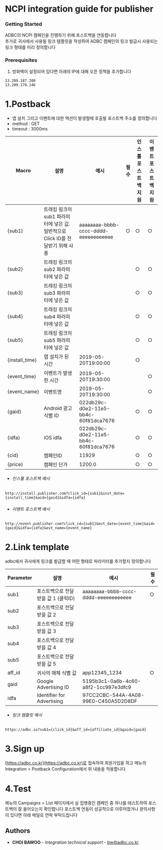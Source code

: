 # NCPI integration guide for publisher

### Getting Started

ADBC의 NCPI 캠페인을 진행하기 위해 포스트백을 연동합니다  
추가로 귀사에서 사용될 링크 템플릿을 작성하여 ADBC 캠페인의 링크 발급시 사용되는 링크 형태를 미리 정의합니다


### Prerequisites

1. 방화벽이 설정되어 있다면 아래의 IP에 대해 오픈 정책을 추가합니다

```
13.209.187.209
13.209.170.146
```

# 1.Postback

- 앱 설치 그리고 이벤트에 대한 액션이 발생할때 호출될 포스트백 주소를 정의합니다
- method : GET
- timeout : 3000ms


| Macro | 설명 | 예시 | 필수 | 인스톨 포스트백 지원 | 이벤트 포스트백 지원 |
| ------ | ------ | ------ | ------ | ------ | ------ |
| {sub1} | 트래킹 링크의 sub1 파라미터에 넣은 값. 일반적으로 Click ID를 전달받기 위해 사용 | aaaaaaaa-bbbb-cccc-dddd-eeeeeeeeeeee | ○ | ○ |  ○|
| {sub2} | 트래킹 링크의 sub2 파라미터에 넣은 값 |  |  | ○ |  ○|
| {sub3} | 트래킹 링크의 sub3 파라미터에 넣은 값 |  |  | ○ |  ○|
| {sub4} | 트래킹 링크의 sub4 파라미터에 넣은 값 |  |  | ○ |  ○|
| {sub5} | 트래킹 링크의 sub5 파라미터에 넣은 값 |  |  | ○ |  ○|
| {install_time} | 앱 설치가 된 시간 | 2019-05-20T19:00:00 |  | ○ |  |
| {event_time} | 이벤트가 발생한 시간 | 2019-05-20T19:30:00 |  |  | ○ |
| {event_name} | 이벤트명 | 2019-05-20T19:30:00 |  |  | ○ |
| {gaid} | Android 광고 식별 ID | 022db29c-d0e2-11e5-bb4c-60f81dca7676 |  | ○ |  ○|
| {idfa} | iOS idfa | 022db29c-d0e2-11e5-bb4c-60f81dca7676 |  | ○ |  ○|
| {cid} | 캠페인ID | 11929 |  | ○ |  ○|
| {price} | 캠페인 단가 | 1200.0 |  | ○ |  ○|


- ###### 인스톨 포스트백 예시
```
http://install.publisher.com?click_id={sub1}&inst_date={install_time}&aid={gaid}&idfa={idfa}
```
- ###### 이벤트 포스트백 예시
```
http://event.publisher.com?click_id={sub1}&evt_date={event_time}&aid={gaid}&idfa={idfa}&evt_name={event_name}
```


# 2.Link template

adbc에서 귀사에게 링크를 발급할 때 어떤 형태로 파라미터를 추가할지 정의합니다

| Parameter | 설명 | 예시 | 필수 |
| ------ | ------ | ------ | ------ |
| sub1 | 포스트백으로 전달받을 값 1 (클릭ID) | aaaaaaaa-bbbb-cccc-dddd-eeeeeeeeeeee | ○ | 
| sub2 | 포스트백으로 전달받을 값 2 |  |  |
| sub3 | 포스트백으로 전달받을 값 3 |  |  |
| sub4 | 포스트백으로 전달받을 값 4 |  |  |
| sub5 | 포스트백으로 전달받을 값 5 |  |  |
| aff_id | 귀사의 매체 식별 값 | app12345_1234 | ○ |
| gaid | Google Advertising ID | 5195b3c1-0a6b-4c60-a8f2-1cc997e3dfc9 |  |
| idfa | Identifier for Advertising | 97CC2CBC-544A-4A08-99E0-C450A5D2D8DF |  | 

- ###### 링크 템플릿 예시
```
https://adbc.io?sub1={click_id}&aff_id={affiliate_id}&gaid={gaid}
```

# 3.Sign up

[https://adbc.co.kr](https://adbc.co.kr)로 접속하여 회원가입을 하고 
메뉴의 Integration > Postback Configuration에서 위 내용을 적용합니다


# 4.Test

메뉴의 Campaigns > List 페이지에서 실 집행중인 캠페인 중 하나를 테스트하여 포스트백이 잘 들어오는지 확인합니다
포스트백 연동이 성공적으로 이루어졌거나 문의사항이 있다면 아래 메일로 연락 부탁드립니다

## Authors

* **CHOI BAWOO** - *Integration technical support* - bw@adbc.co.kr





